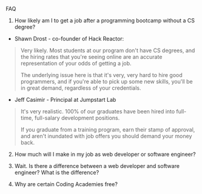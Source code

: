 FAQ

1. How likely am I to get a job after a programming bootcamp without a CS degree?
* Shawn Drost - co-founder of Hack Reactor:
> Very likely.  Most students at our program don't have CS degrees, and the hiring rates that you're seeing online are an accurate representation of your odds of getting a job.
>
> The underlying issue here is that it's very, very hard to hire good programmers, and if you're able to pick up some new skills, you'll be in great demand, regardless of your credentials.

* Jeff Casimir - Principal at Jumpstart Lab
> It's very realistic. 100% of our graduates have been hired into full-time, full-salary development positions.
>
> If you graduate from a training program, earn their stamp of approval, and aren't inundated with job offers you should demand your money back.

2. How much will I make in my job as web developer or software engineer?


3. Wait. Is there a difference between a web developer and software engineer?  What is the difference?


4. Why are certain Coding Academies free?
